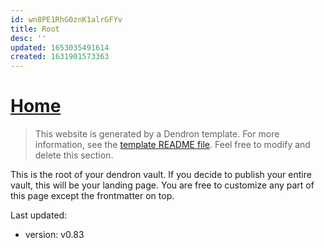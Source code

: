 ```yaml
---
id: wn8PE1RhG0znK1alrGFYv
title: Root
desc: ''
updated: 1653035491614
created: 1631901573363
---
```

# [Home](https://mircoporetti.me)

> This website is generated by a Dendron template. For more information, see the [template README file](https://github.com/dendronhq/template.publish.github-action/). Feel free to modify and delete this section.

This is the root of your dendron vault. If you decide to publish your entire vault, this will be your landing page. You are free to customize any part of this page except the frontmatter on top. 

Last updated: 
- version: v0.83

